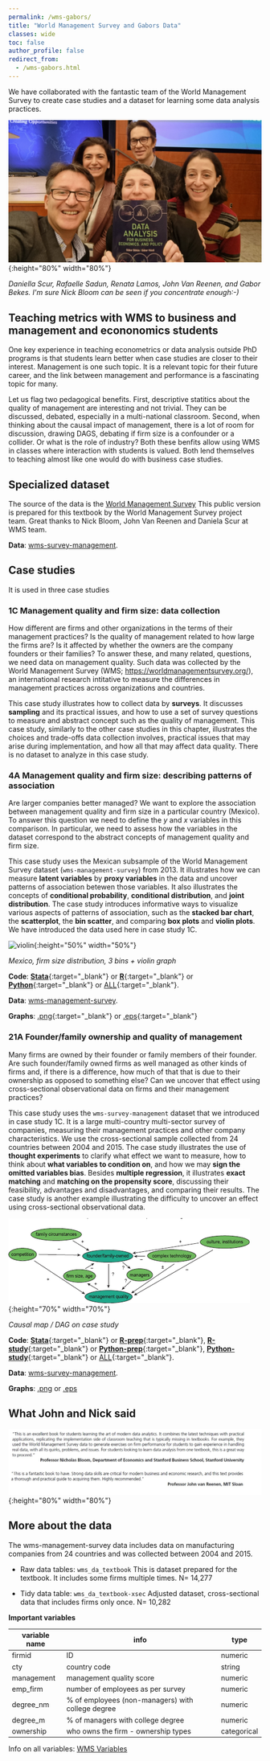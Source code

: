 ```yaml
---
permalink: /wms-gabors/
title: "World Management Survey and Gabors Data"
classes: wide
toc: false
author_profile: false
redirect_from:
  - /wms-gabors.html
---
```




We have collaborated with the fantastic team of the World Management Survey to create case studies and a dataset for learning some data analysis practices. 

![wms](/images/wms-gabors-2022-emc.jpg){:height="80%" width="80%"}

*Daniella Scur, Rafaelle Sadun, Renata Lamos, John Van Reenen, and Gabor Bekes. I'm sure Nick Bloom can be seen if you concentrate enough:-)*

## Teaching metrics with WMS to business and management and econonomics students

One key experience in teaching econometrics or data analysis outside PhD programs is that students learn better when case studies are closer to their interest. Management is one such topic. It is a relevant topic for their future career, and the link between management and performance is a fascinating topic for many. 

Let us flag two pedagogical benefits. First, descriptive statitics about the quality of management are interesting and not trivial. They can be discussed, debated, especially in a multi-national classroom. Second, when thinking about the causal impact of management, there is a lot of room for discussion, drawing DAGS, debating if firm size is a confounder or a collider. Or what is the role of industry? Both these benfits allow using WMS in classes where interaction with students is valued. Both lend themselves to teaching almost like one would do with business case studies. 


## Specialized dataset
The source of the data is the [World Management Survey](https://worldmanagementsurvey.org/survey-data/) This public version is prepared for this textbook by the World Management Survey project team. Great thanks to Nick Bloom, John Van Reenen and Daniela Scur at WMS team. 

**Data**: [wms-survey-management](/datasets/#wms-management-survey).


## Case studies 
It is used in three case studies

### 1C Management quality and firm size: data collection
How different are firms and other organizations in the terms of their management practices? Is the quality of management related to how large the firms are? Is it affected by whether the owners are the company founders or their families? To answer these, and many related, questions, we need data on management quality. Such data was collected by the World Management Survey (WMS; https://worldmanagementsurvey.org/), an international research intitative to measure the differences in management practices across organizations and countries.

This case study illustrates how to collect data by **surveys**. It discusses **sampling** and its practical issues, and how to use a set of survey questions to measure and abstract concept such as the quality of management. This case study, similarly to the other case studies in this chapter, illustrates the choices and trade-offs data collection involves, practical issues that may arise during implementation, and how all that may affect data quality. There is no dataset to analyze in this case study.

### 4A  Management quality and firm size: describing patterns of association
Are larger companies better managed? We want to explore the association between management quality and firm size in a particular country (Mexico). To answer this question we need to define the *y* and *x* variables in this comparison. In particular, we need to assess how the variables in the dataset correspond to the abstract concepts of management quality and firm size. 

This case study uses the Mexican subsample of the World Management Survey dataset (`wms-management-survey`) from 2013. It illustrates how we can measure **latent variables** by **proxy variables** in the data and uncover patterns of association betewen those variables. It also illustrates the concepts of **conditional probability**,  **conditional distribution**, and **joint distribution**. The case study introduces informative ways to visualize various aspects of patterns of association, such as the **stacked bar chart**, the **scatterplot**, the **bin scatter**, and comparing **box plots** and **violin plots**. We have introduced the data used here in case study 1C.

![violin](/images//Ch04_figures/ch04-figure-6b-wms-mex-violin-mgmt-emp3bins.png){:height="50%" width="50%"}

*Mexico, firm size distribution, 3 bins + violin graph*



**Code**: [**Stata**](https://github.com/gabors-data-analysis/da_case_studies/blob/master/ch04-management-firm-size/ch04-wms-management-size.do){:target="_blank"} or [**R**](https://github.com/gabors-data-analysis/da_case_studies/blob/master/ch04-management-firm-size/ch04-wms-management-size.R){:target="_blank"} or [**Python**](https://github.com/gabors-data-analysis/da_case_studies/blob/master/ch04-management-firm-size/ch04_wms_management_size_boxplot_violinpolot.ipynb){:target="_blank"} or [ALL](https://github.com/gabors-data-analysis/da_case_studies/tree/master/ch04-management-firm-size){:target="_blank"}.

**Data**: [wms-management-survey](/datasets/#wms-management-survey).

**Graphs**: [.png](ch04A-png-zip){:target="_blank"} or [.eps](ch04A-eps-zip){:target="_blank"}  


### 21A Founder/family ownership and quality of management
Many firms are owned by their founder or family members of their founder. Are such founder/family owned firms as well managed as other kinds of firms and, if there is a difference, how much of that that is due to their ownership as opposed to something else? Can we uncover that effect using cross-sectional observational data on firms and their management practices?

This case study uses the `wms-survey-management` dataset that we introduced in case study 1C. It is a large multi-country multi-sector survey of companies, measuring their management practices and other company characteristics. We use the cross-sectional sample collected from 24 countries between 2004 and 2015. The case study illustrates the use of **thought experiments** to clarify what effect we want to measure, how to think about **what variables to condition on**, and how we may **sign the omitted variables bias**. Besides **multiple regression**, it illustrates **exact matching** and **matching on the propensity score**, discussing their feasibility, advantages and disadvantages, and comparing their results. The case study is another example illustrating the difficulty to uncover an effect using cross-sectional observational data. 

![causal map](/images//Ch21_figures/ch21-figure-1-foundfam-causalmap-color.png){:height="70%" width="70%"}

*Causal map / DAG on case study*



**Code**: [**Stata**](https://github.com/gabors-data-analysis/da_case_studies/blob/master/ch21-ownership-management-quality/ch21-wms.do){:target="_blank"} or [**R-prep**](https://github.com/gabors-data-analysis/da_case_studies/blob/master/ch21-ownership-management-quality/ch21-wms-01-dataprep.R){:target="_blank"}, [**R-study**](https://github.com/gabors-data-analysis/da_case_studies/blob/master/ch21-ownership-management-quality/ch21-wms-02-analysis.R){:target="_blank"} or [**Python-prep**](https://github.com/gabors-data-analysis/da_case_studies/blob/master/ch21-ownership-management-quality/ch21-wms-01-dataprep.ipynb){:target="_blank"}, [**Python-study**](https://github.com/gabors-data-analysis/da_case_studies/blob/master/ch21-ownership-management-quality/ch21-wms-02-analysis.ipynb){:target="_blank"} or [ALL](https://github.com/gabors-data-analysis/da_case_studies/tree/master/ch21-ownership-management-quality){:target="_blank"}.

**Data**: [wms-survey-management](/datasets/#wms-management-survey).

**Graphs**: [.png](ch21A-png-zip) or [.eps](ch21A-eps-zip)  


## What John and Nick said

![wms](/images/john-nick-endorse.jpg){:height="80%" width="80%"}




## More about the data  

The wms-management-survey data includes data on manufacturing companies from 24 countries and was collected between 2004 and 2015. 


* Raw data tables: `wms_da_textbook`  This is dataset prepared for the textbook. It includes some firms multiple times.  N= 14,277

* Tidy data table: `wms_da_textbook-xsec`  Adjusted dataset, cross-sectional data that includes firms only once.  N= 10,282


 **Important variables**  
 
| variable name 	| info    	| type   	|
|---------------	|-----------------------	|--------	|  
|  firmid |  ID  |  numeric  |  
|  cty |  country code  |  string  |  
|  management  |  management quality score  |  numeric  |  
|  emp_firm  |  number of employees as per survey  |  numeric  |  
|  degree_nm  |  % of employees (non-managers) with college degree  |  numeric  |  
|  degree_m  |  % of managers with college degree  |  numeric  |  
|  ownership  |  who owns the firm - ownership types  |  categorical  |  


Info on all variables: [WMS Variables](https://osf.io/emh5u/)